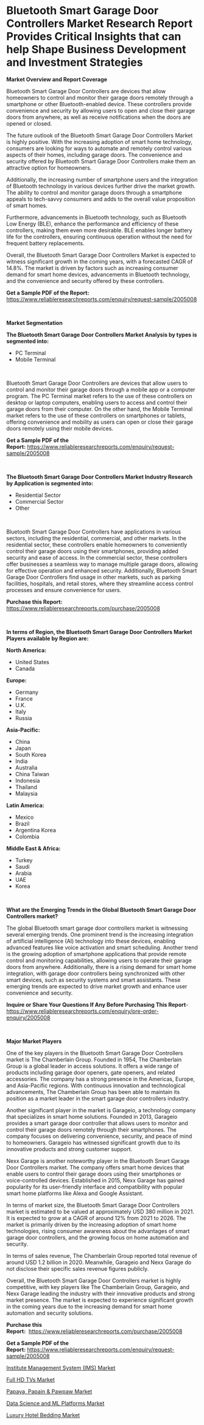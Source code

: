 <p><h1>Bluetooth Smart Garage Door Controllers Market Research Report Provides Critical Insights that can help Shape Business Development and Investment Strategies</h1></p><p><strong>Market Overview and Report Coverage</strong></p>
<p><p>Bluetooth Smart Garage Door Controllers are devices that allow homeowners to control and monitor their garage doors remotely through a smartphone or other Bluetooth-enabled device. These controllers provide convenience and security by allowing users to open and close their garage doors from anywhere, as well as receive notifications when the doors are opened or closed.</p><p>The future outlook of the Bluetooth Smart Garage Door Controllers Market is highly positive. With the increasing adoption of smart home technology, consumers are looking for ways to automate and remotely control various aspects of their homes, including garage doors. The convenience and security offered by Bluetooth Smart Garage Door Controllers make them an attractive option for homeowners.</p><p>Additionally, the increasing number of smartphone users and the integration of Bluetooth technology in various devices further drive the market growth. The ability to control and monitor garage doors through a smartphone appeals to tech-savvy consumers and adds to the overall value proposition of smart homes.</p><p>Furthermore, advancements in Bluetooth technology, such as Bluetooth Low Energy (BLE), enhance the performance and efficiency of these controllers, making them even more desirable. BLE enables longer battery life for the controllers, ensuring continuous operation without the need for frequent battery replacements.</p><p>Overall, the Bluetooth Smart Garage Door Controllers Market is expected to witness significant growth in the coming years, with a forecasted CAGR of 14.8%. The market is driven by factors such as increasing consumer demand for smart home devices, advancements in Bluetooth technology, and the convenience and security offered by these controllers.</p></p>
<p><strong>Get a Sample PDF of the Report:</strong> <a href="https://www.reliableresearchreports.com/enquiry/request-sample/2005008">https://www.reliableresearchreports.com/enquiry/request-sample/2005008</a></p>
<p>&nbsp;</p>
<p><strong>Market Segmentation</strong></p>
<p><strong>The Bluetooth Smart Garage Door Controllers Market Analysis by types is segmented into:</strong></p>
<p><ul><li>PC Terminal</li><li>Mobile Terminal</li></ul></p>
<p>&nbsp;</p>
<p><p>Bluetooth Smart Garage Door Controllers are devices that allow users to control and monitor their garage doors through a mobile app or a computer program. The PC Terminal market refers to the use of these controllers on desktop or laptop computers, enabling users to access and control their garage doors from their computer. On the other hand, the Mobile Terminal market refers to the use of these controllers on smartphones or tablets, offering convenience and mobility as users can open or close their garage doors remotely using their mobile devices.</p></p>
<p><strong>Get a Sample PDF of the Report:</strong>&nbsp;<a href="https://www.reliableresearchreports.com/enquiry/request-sample/2005008">https://www.reliableresearchreports.com/enquiry/request-sample/2005008</a></p>
<p>&nbsp;</p>
<p><strong>The Bluetooth Smart Garage Door Controllers Market Industry Research by Application is segmented into:</strong></p>
<p><ul><li>Residential Sector</li><li>Commercial Sector</li><li>Other</li></ul></p>
<p>&nbsp;</p>
<p><p>Bluetooth Smart Garage Door Controllers have applications in various sectors, including the residential, commercial, and other markets. In the residential sector, these controllers enable homeowners to conveniently control their garage doors using their smartphones, providing added security and ease of access. In the commercial sector, these controllers offer businesses a seamless way to manage multiple garage doors, allowing for effective operation and enhanced security. Additionally, Bluetooth Smart Garage Door Controllers find usage in other markets, such as parking facilities, hospitals, and retail stores, where they streamline access control processes and ensure convenience for users.</p></p>
<p><strong>Purchase this Report:</strong>&nbsp; <a href="https://www.reliableresearchreports.com/purchase/2005008">https://www.reliableresearchreports.com/purchase/2005008</a></p>
<p>&nbsp;</p>
<p><strong>In terms of Region, the Bluetooth Smart Garage Door Controllers Market Players available by Region are:</strong></p>
<p>
    <p> <strong> North America: </strong>
        <ul>
            <li>United States</li>
            <li>Canada</li>
        </ul>
        </p> 
    <p> <strong> Europe: </strong>
        <ul>
            <li>Germany</li>
            <li>France</li>
            <li>U.K.</li>
            <li>Italy</li>
            <li>Russia</li>
        </ul>
        </p> 
    <p> <strong> Asia-Pacific: </strong>
        <ul>
            <li>China</li>
            <li>Japan</li>
            <li>South Korea</li>
            <li>India</li>
            <li>Australia</li>
            <li>China Taiwan</li>
            <li>Indonesia</li>
            <li>Thailand</li>
            <li>Malaysia</li>
        </ul>
        </p> 
    <p> <strong> Latin America: </strong>
        <ul>
            <li>Mexico</li>
            <li>Brazil</li>
            <li>Argentina Korea</li>
            <li>Colombia</li>
        </ul>
        </p> 
    <p> <strong> Middle East & Africa: </strong>
        <ul>
            <li>Turkey</li>
            <li>Saudi</li>
            <li>Arabia</li>
            <li>UAE</li>
            <li>Korea</li>
        </ul>
    </p>
    </p>
<p>&nbsp;</p>
<p><strong>What are the Emerging Trends in the Global Bluetooth Smart Garage Door Controllers market?</strong></p>
<p><p>The global Bluetooth smart garage door controllers market is witnessing several emerging trends. One prominent trend is the increasing integration of artificial intelligence (AI) technology into these devices, enabling advanced features like voice activation and smart scheduling. Another trend is the growing adoption of smartphone applications that provide remote control and monitoring capabilities, allowing users to operate their garage doors from anywhere. Additionally, there is a rising demand for smart home integration, with garage door controllers being synchronized with other smart devices, such as security systems and smart assistants. These emerging trends are expected to drive market growth and enhance user convenience and security.</p></p>
<p><strong>Inquire or Share Your Questions If Any Before Purchasing This Report</strong>- <a href="https://www.reliableresearchreports.com/enquiry/pre-order-enquiry/2005008">https://www.reliableresearchreports.com/enquiry/pre-order-enquiry/2005008</a></p>
<p>&nbsp;</p>
<p><strong>Major Market Players</strong></p>
<p><p>One of the key players in the Bluetooth Smart Garage Door Controllers market is The Chamberlain Group. Founded in 1954, The Chamberlain Group is a global leader in access solutions. It offers a wide range of products including garage door openers, gate openers, and related accessories. The company has a strong presence in the Americas, Europe, and Asia-Pacific regions. With continuous innovation and technological advancements, The Chamberlain Group has been able to maintain its position as a market leader in the smart garage door controllers industry.</p><p>Another significant player in the market is Garageio, a technology company that specializes in smart home solutions. Founded in 2013, Garageio provides a smart garage door controller that allows users to monitor and control their garage doors remotely through their smartphones. The company focuses on delivering convenience, security, and peace of mind to homeowners. Garageio has witnessed significant growth due to its innovative products and strong customer support.</p><p>Nexx Garage is another noteworthy player in the Bluetooth Smart Garage Door Controllers market. The company offers smart home devices that enable users to control their garage doors using their smartphones or voice-controlled devices. Established in 2015, Nexx Garage has gained popularity for its user-friendly interface and compatibility with popular smart home platforms like Alexa and Google Assistant.</p><p>In terms of market size, the Bluetooth Smart Garage Door Controllers market is estimated to be valued at approximately USD 380 million in 2021. It is expected to grow at a CAGR of around 12% from 2021 to 2026. The market is primarily driven by the increasing adoption of smart home technologies, rising consumer awareness about the advantages of smart garage door controllers, and the growing focus on home automation and security.</p><p>In terms of sales revenue, The Chamberlain Group reported total revenue of around USD 1.2 billion in 2020. Meanwhile, Garageio and Nexx Garage do not disclose their specific sales revenue figures publicly.</p><p>Overall, the Bluetooth Smart Garage Door Controllers market is highly competitive, with key players like The Chamberlain Group, Garageio, and Nexx Garage leading the industry with their innovative products and strong market presence. The market is expected to experience significant growth in the coming years due to the increasing demand for smart home automation and security solutions.</p></p>
<p><strong>Purchase this Report:</strong>&nbsp;&nbsp;<a href="https://www.reliableresearchreports.com/purchase/2005008">https://www.reliableresearchreports.com/purchase/2005008</a></p>
<p></p>
<p><strong>Get a Sample PDF of the Report:</strong>&nbsp;<a href="https://www.reliableresearchreports.com/enquiry/request-sample/2005008">https://www.reliableresearchreports.com/enquiry/request-sample/2005008</a></p>
<p><p><a href="https://github.com/mabutironaldo/Market-Research-Report-List-1/blob/main/institute-management-system-ims-market.md">Institute Management System (IMS) Market</a></p><p><a href="https://www.linkedin.com/pulse/decoding-full-hd-tvs-market-deep-dive-latest-trends-segmentation-uztse/">Full HD TVs Market</a></p><p><a href="https://medium.com/@kanew14036/papaya-papain-amp-pawpaw-market-insight-market-trends-growth-forecasted-from-2023-to-2030-f8aed81ee378">Papaya, Papain & Pawpaw Market</a></p><p><a href="https://github.com/castoriffic/Market-Research-Report-List-1/blob/main/data-science-and-ml-platforms-market.md">Data Science and ML Platforms Market</a></p><p><a href="https://www.linkedin.com/pulse/luxury-hotel-bedding-market-size-share-global-analysis-e5lne/">Luxury Hotel Bedding Market</a></p></p>